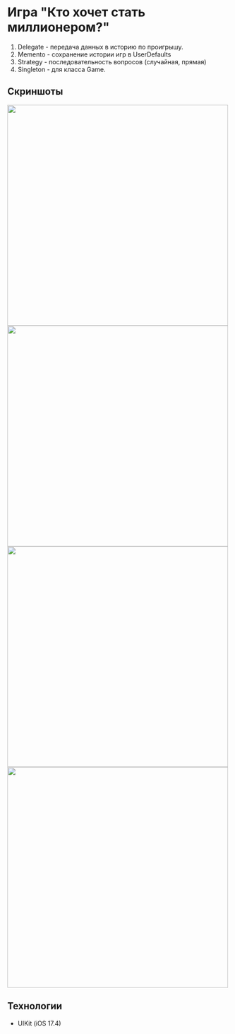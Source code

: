 # Игра "Кто хочет стать миллионером?"

1. Delegate - передача данных в историю по проигрышу.
2. Memento - сохранение истории игр в UserDefaults
3. Strategy - последовательность вопросов (случайная, прямая)
4. Singleton - для класса Game.

## Скриншоты 
<img src="/Game/Screenshots/Главный экран.png" width="500">
<img src="/Game/Screenshots/Правильный ответ.png" width="500">
<img src="/Game/Screenshots/Неправильный ответ.png" width="500">
<img src="/Game/Screenshots/История.png" width="500">

## Технологии
- UIKit (iOS 17.4)
